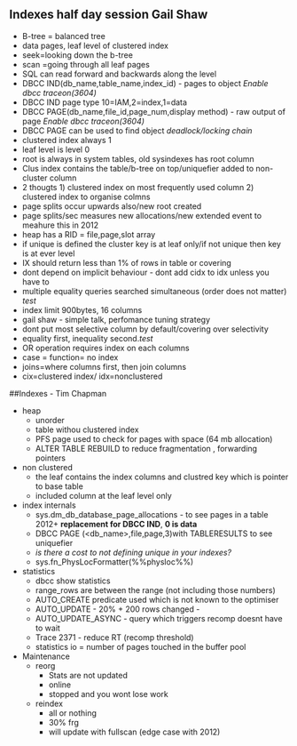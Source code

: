 ## Indexes half day session Gail Shaw
* B-tree = balanced tree
* data pages, leaf level of clustered index
* seek=looking down the b-tree
* scan =going through all leaf pages
* SQL can read forward and backwards along the  level
* DBCC IND(db_name,table_name,index_id) - pages to object *Enable dbcc traceon(3604)*
* DBCC IND page type 10=IAM,2=index,1=data
* DBCC PAGE(db_name,file_id,page_num,display method) - raw output of page *Enable dbcc traceon(3604)*
* DBCC PAGE can be used to find object *deadlock/locking chain*
* clustered index always 1
* leaf level is level 0
* root is always in system tables, old sysindexes has root column
* Clus index contains the table/b-tree on top/uniquefier added to non-cluster column
* 2 thougts 1) clustered index on most frequently used column 2) clustered index to organise colmns
* page splits occur upwards also/new root created
* page splits/sec measures new allocations/new extended event to meahure this in 2012
* heap has a RID = file,page,slot array
* if unique is defined the cluster key is at leaf only/if not unique then key is at ever level
* IX should return less than 1% of rows in table or covering
* dont depend on implicit behaviour - dont add cidx to idx unless you have to 
* multiple equality queries searched simultaneous (order does not matter) *test*
* index limit 900bytes, 16 columns
* gail shaw - simple talk, perfomance tuning strategy
* dont put most selective column by default/covering over selectivity
* equality first, inequality second.*test*
* OR operation requires index on each columns
* case = function= no index
* joins=where columns first, then join columns
* cix=clustered index/ idx=nonclustered

##Indexes - Tim Chapman
* heap 
  * unorder   
  * table withou clustered index
  * PFS page used to check for pages with space (64 mb allocation)
  * ALTER TABLE REBUILD to reduce fragmentation , forwarding pointers
* non clustered
  * the leaf contains the index columns and clustred key which is pointer to base table
  * included column at the leaf level only
* index internals
  * sys.dm_db_database_page_allocations - to see pages in a table 2012+ **replacement for DBCC IND**, **0 is data**
  * DBCC PAGE (<db_name>,file,page,3)with TABLERESULTS to see uniquefier
  * *is there a cost to not defining unique in your indexes?*
  * sys.fn_PhysLocFormatter(%%physloc%%)
* statistics
  * dbcc show statistics
  * range_rows are between the range (not including those numbers)
  * AUTO_CREATE predicate used which is not known to the optimiser
  * AUTO_UPDATE - 20% + 200 rows changed -
  * AUTO_UPDATE_ASYNC - query which triggers recomp doesnt have to wait
  * Trace 2371 - reduce RT (recomp threshold)
  * statistics io = number of pages touched in the buffer pool
* Maintenance
  * reorg
    * Stats are not updated
    * online
    * stopped and you wont lose work
  * reindex
    * all or nothing
    * 30% frg
    * will update with fullscan (edge case with 2012)

